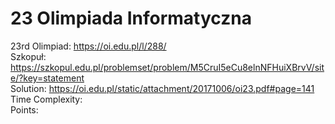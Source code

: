 # 23 Olimpiada Informatyczna
23rd Olimpiad: https://oi.edu.pl/l/288/<br />
Szkopuł:  https://szkopul.edu.pl/problemset/problem/M5CruI5eCu8elnNFHuiXBrvV/site/?key=statement<br />
Solution:  https://oi.edu.pl/static/attachment/20171006/oi23.pdf#page=141<br />
Time Complexity: <br />
Points:  <br />